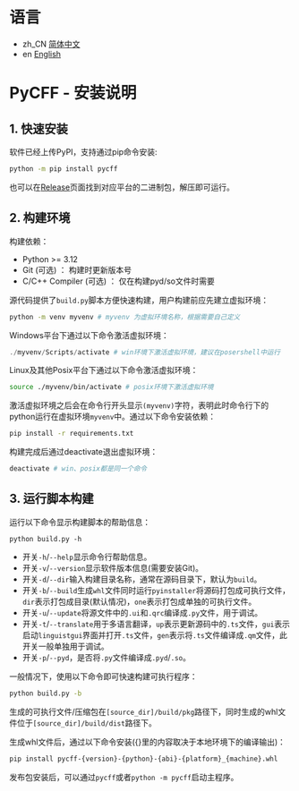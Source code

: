 # 语言

- zh_CN [简体中文](INSTALL.zh_CN.md)
- en [English](INSTALL.md)

# PyCFF - 安装说明

## 1. 快速安装

软件已经上传PyPI，支持通过pip命令安装:
```bash
python -m pip install pycff
````

也可以在[Release](https://github.com/AndrewMoa2005/PyCFF/releases)页面找到对应平台的二进制包，解压即可运行。

## 2. 构建环境

构建依赖：
 - Python >= 3.12
 - Git (可选) ： 构建时更新版本号
 - C/C++ Compiler (可选) ： 仅在构建pyd/so文件时需要

源代码提供了`build.py`脚本方便快速构建，用户构建前应先建立虚拟环境：
```bash
python -m venv myvenv # myvenv 为虚拟环境名称，根据需要自己定义
```

Windows平台下通过以下命令激活虚拟环境：
```powershell
./myvenv/Scripts/activate # win环境下激活虚拟环境，建议在posershell中运行
```

Linux及其他Posix平台下通过以下命令激活虚拟环境：
```bash
source ./myvenv/bin/activate # posix环境下激活虚拟环境
```

激活虚拟环境之后会在命令行开头显示`(myvenv)`字符，表明此时命令行下的python运行在虚拟环境`myvenv`中。通过以下命令安装依赖：
```bash
pip install -r requirements.txt
```

构建完成后通过deactivate退出虚拟环境：
```bash
deactivate # win、posix都是同一个命令
```

## 3. 运行脚本构建

运行以下命令显示构建脚本的帮助信息：
```
python build.py -h
```

 - 开关`-h`/`--help`显示命令行帮助信息。
 - 开关`-v`/`--version`显示软件版本信息(需要安装Git)。
 - 开关`-d`/`--dir`输入构建目录名称，通常在源码目录下，默认为`build`。
 - 开关`-b`/`--build`生成`whl`文件同时运行`pyinstaller`将源码打包成可执行文件，`dir`表示打包成目录(默认情况)，`one`表示打包成单独的可执行文件。
 - 开关`-u`/`--update`将源文件中的`.ui`和`.qrc`编译成`.py`文件，用于调试。
 - 开关`-t`/`--translate`用于多语言翻译，`up`表示更新源码中的`.ts`文件，`gui`表示启动`linguistgui`界面并打开`.ts`文件，`gen`表示将`.ts`文件编译成`.qm`文件，此开关一般单独用于调试。
 - 开关`-p`/`--pyd`，是否将`.py`文件编译成`.pyd`/`.so`。

一般情况下，使用以下命令即可快速构建可执行程序：
```bash
python build.py -b
```
生成的可执行文件/压缩包在`[source_dir]/build/pkg`路径下，同时生成的whl文件位于`[source_dir]/build/dist`路径下。

生成whl文件后，通过以下命令安装({}里的内容取决于本地环境下的编译输出)：
```bash
pip install pycff-{version}-{python}-{abi}-{platform}_{machine}.whl
```
发布包安装后，可以通过`pycff`或者`python -m pycff`启动主程序。
